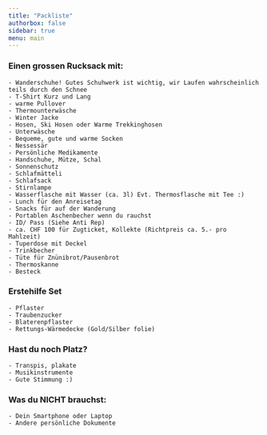 ```yaml
---
title: "Packliste"
authorbox: false
sidebar: true
menu: main
---
```


### Einen grossen Rucksack mit:

    - Wanderschuhe! Gutes Schuhwerk ist wichtig, wir Laufen wahrscheinlich teils durch den Schnee
    - T-Shirt Kurz und Lang
    - warme Pullover
    - Thermounterwäsche
    - Winter Jacke
    - Hosen, Ski Hosen oder Warme Trekkinghosen
    - Unterwäsche
    - Bequeme, gute und warme Socken
    - Nessessär
    - Persönliche Medikamente
    - Handschuhe, Mütze, Schal
    - Sonnenschutz
    - Schlafmätteli
    - Schlafsack
    - Stirnlampe
    - Wasserflasche mit Wasser (ca. 3l) Evt. Thermosflasche mit Tee :)
    - Lunch für den Anreisetag
    - Snacks für auf der Wanderung
    - Portablen Aschenbecher wenn du rauchst
    - ID/ Pass (Siehe Anti Rep)
    - ca. CHF 100 für Zugticket, Kollekte (Richtpreis ca. 5.- pro Mahlzeit)
    - Tuperdose mit Deckel
    - Trinkbecher
    - Tüte für Znünibrot/Pausenbrot
    - Thermoskanne
    - Besteck


### Erstehilfe Set

    - Pflaster
    - Traubenzucker
    - Blaterenpflaster
    - Rettungs-Wärmedecke (Gold/Silber folie)


### Hast du noch Platz?

    - Transpis, plakate
    - Musikinstrumente
    - Gute Stimmung :)


### Was du NICHT brauchst:

    - Dein Smartphone oder Laptop
    - Andere persönliche Dokumente

